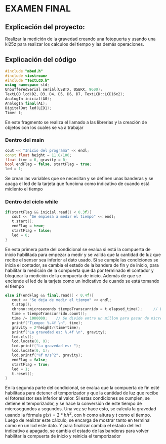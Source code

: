 # **EXAMEN FINAL**

## **Explicación del proyecto:**
Realizar la medición de la gravedad creando una fotopuerta y usando una kl25z para realizar los calculos del tiempo y las demás operaciones.

## **Explicación del código**
```c++
#include "mbed.h"
#include <iostream>
#include "TextLCD.h"
using namespace std;
UnbufferedSerial serial(USBTX, USBRX, 9600);
TextLCD lcd(D2, D3, D4, D5, D6, D7, TextLCD::LCD16x2); 
AnalogIn inicial(A0);
AnalogIn final(A1);
DigitalOut led(LED1);
Timer t;
```
En este fragmento se realiza el llamado a las librerias y la creación de objetos con los cuales se va a trabajar

### **Dentro del main**
```c++
cout << "Inicio del programa" << endl;
const float height = 11.8/100;
float time = 0, gravity = 0;
bool endFlag = false, startFlag = true;
led = 1;
```
Se crean las variables que se necesitan y se definen unas banderas y se apaga el led de la tarjeta que funciona como indicativo de cuando está midiento el tiempo

### **Dentro del ciclo while**
```c++
if(startFlag && inicial.read() < 0.3f){
   cout << "Se empieza a medir el tiempo" << endl; 
   t.start();
   endFlag = true;
   startFlag = false;
   led = 0;
}
```
En esta primera parte del condicional se evalua si está la compuerta de inicio habilitada para empezar a medir y se valida que la cantidad de luz que recibe el sensor sea inferior al dato usado. Si se cumple las condiciones se inicia el contador, se cambia el estado de la bandera de fin y de inicio, para habilitar la medición de la compuerta que da por terminado el contador y bloquear la medición de la compuerta de inicio. Además de que se enciende el led de la tarjeta como un indicativo de cuando se está tomando el tiempo

```c++
else if(endFlag && final.read() < 0.4f){
   cout << "Se deja de medir el tiempo" << endl;
   t.stop();
   chrono::microseconds tiempoTranscurrido = t.elapsed_time();     // Devuelve el tiempo en microsegundos
   time = tiempoTranscurrido.count();
   time /= 1000000;    // Se divide entre un millon para pasar de microsegundos a segundos
   printf("Tiempo: %.4f \n", time);
   gravity = 2*height/(time*time);
   printf("La gravedad es: %.4f \n", gravity);
   lcd.cls();
   lcd.locate(0, 0);
   lcd.printf("La gravedad es: ");
   lcd.locate(0, 1);
   lcd.printf("%f m/s^2", gravity);
   endFlag = false;
   startFlag = true;
   led = 1;
   t.reset();
}
```
En la segunda parte del condicional, se evalua que la compuerta de fin esté habilitada para detener el temporizador y que la cantidad de luz que recibe el fotoresistor sea inferior al valor. Si estas condiciones se cumplen, se detiene el temporizador, y se hace la conversión de este tiempo de microsegundos a segundos. Una vez se hace esto, se calcula la gravedad usando la fórmula $g(x) = 2*h/t^2$, con $h$ como altura y $t$ como el tiempo. Luego de realizar este cálculo, se encarga de mostrar tanto en terminal como en un lcd este dato. Y para finalizar cambia el estado del led indicativo a apagado, se cambia el estado de las banderas para volver habilitar la compuerta de inicio y reinicia el temporizador
